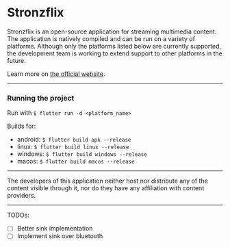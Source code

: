 # Stronzflix

Stronzflix is an open-source application for streaming multimedia content. The application is natively compiled and can be run on a variety of platforms. Although only the platforms listed below are currently supported, the development team is working to extend support to other platforms in the future.

Learn more on  [the official website](https://StronzLabs.github.io/Stronzflix/).

---

### Running the project

Run with `$ flutter run -d <platform_name>`

Builds for:
- android: `$ flutter build apk --release`
- linux: `$ flutter build linux --release`
- windows: `$ flutter build windows --release`
- macos: `$ flutter build macos --release`

---

The developers of this application neither host nor distribute any of the content visible through it, nor do they have any affiliation with content providers.

---
TODOs:
- [ ] Better sink implementation
- [ ] Implement sink over bluetooth
